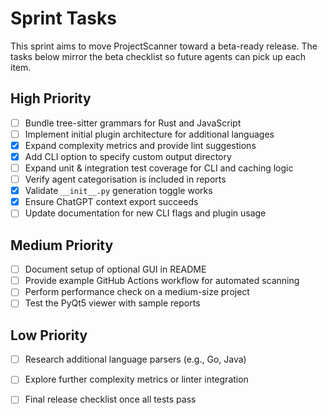 # Sprint Tasks

This sprint aims to move ProjectScanner toward a beta-ready release. The tasks below mirror the beta checklist so future agents can pick up each item.

## High Priority
- [ ] Bundle tree-sitter grammars for Rust and JavaScript
- [ ] Implement initial plugin architecture for additional languages
- [x] Expand complexity metrics and provide lint suggestions
- [x] Add CLI option to specify custom output directory
- [ ] Expand unit & integration test coverage for CLI and caching logic
- [ ] Verify agent categorisation is included in reports
- [x] Validate `__init__.py` generation toggle works
- [x] Ensure ChatGPT context export succeeds
- [ ] Update documentation for new CLI flags and plugin usage

## Medium Priority
- [ ] Document setup of optional GUI in README
- [ ] Provide example GitHub Actions workflow for automated scanning
- [ ] Perform performance check on a medium-size project
- [ ] Test the PyQt5 viewer with sample reports

## Low Priority
- [ ] Research additional language parsers (e.g., Go, Java)
- [ ] Explore further complexity metrics or linter integration
- [ ] Final release checklist once all tests pass

